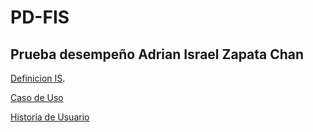 # PD-FIS
## Prueba desempeño Adrian Israel Zapata Chan

[Definicion IS](https://github.com/CarlosYonson/PD-FIS/blob/main/def_IS.md).

[Caso de Uso](https://github.com/CarlosYonson/PD-FIS/blob/main/use_case.md)

[Historia de Usuario](https://github.com/CarlosYonson/PD-FIS/blob/main/user_storie.md)